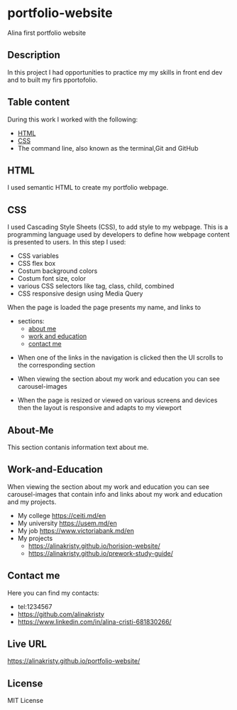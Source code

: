 # portfolio-website
Alina first portfolio website

## Description

In this project I had opportunities to practice my my skills in front end dev and to built my firs pportofolio.

 ## Table content

 During this work I worked with the following:

- [HTML](#html)
- [CSS](#css)
- The command line, also known as the terminal,Git and GitHub

## HTML

I used semantic HTML to create my portfolio webpage.


## CSS

 I used  Cascading Style Sheets (CSS), to add style to my  webpage.
 This is a programming language used by developers to define how webpage content is presented to users.
 In this step I used:               
-  CSS variables
- CSS flex box
- Costum background colors
- Costum font size,  color
- various CSS selectors like tag, class, child, combined
- CSS responsive design using Media Query

 
When the page is loaded the page presents my name, and links to  
- sections:
    - [about me](#about-me) 
    - [work and education](#work-and-education) 
    - [contact me](#contact-me) 


* When one of the links in the navigation is clicked then the UI scrolls to the corresponding section

* When viewing the section about my work and education you can see carousel-images 

* When the page is resized or viewed on various screens and devices then the layout is responsive and adapts to my viewport

## About-Me

This section contanis information text about me.

## Work-and-Education

When viewing the section about my work and education you can see carousel-images that contain info and links about my work and education and my projects.
 * My college https://ceiti.md/en
 * My university https://usem.md/en
 * My job https://www.victoriabank.md/en
 * My projects 
     - https://alinakristy.github.io/horision-website/
     - https://alinakristy.github.io/prework-study-guide/

## Contact me

Here you can find  my contacts:
* tel:1234567
* https://github.com/alinakristy
* https://www.linkedin.com/in/alina-cristi-681830266/


## Live URL

https://alinakristy.github.io/portfolio-website/



## License
MIT License

